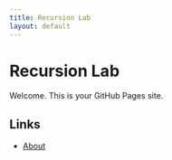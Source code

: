 ```yaml
---
title: Recursion Lab
layout: default
---
```


# Recursion Lab
Welcome. This is your GitHub Pages site.

## Links
- [About](./about)


